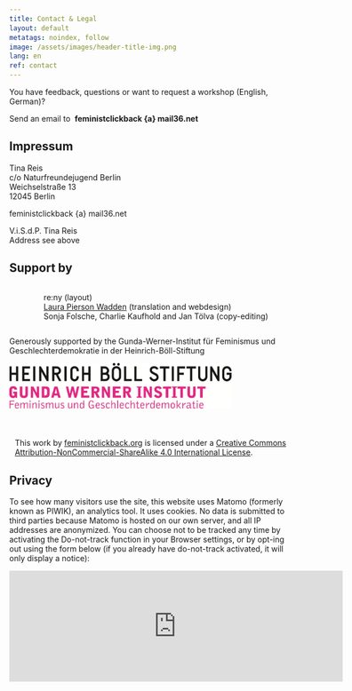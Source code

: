 ```yaml
---
title: Contact & Legal
layout: default
metatags: noindex, follow
image: /assets/images/header-title-img.png
lang: en
ref: contact
---
```


<div class="impressum">
<p>You have feedback, questions or want to request a workshop (English, German)?</p>
<p>Send an email to&nbsp;&nbsp;<strong>feministclickback {a} mail36.net</strong></p>
<div class="gruen">
<h2>Impressum</h2>
<p>Tina Reis<br>
c/o Naturfreundejugend Berlin<br>
Weichselstraße 13<br>
12045 Berlin</p>
<p>feministclickback {a} mail36.net</p>
<p>V.i.S.d.P. Tina Reis<br>Address see above</p>
<h2>Support by</h2>
<div style="display: flex;justify-content: center;"><ul style="text-align: left;list-style: none;"><li>re:ny (layout)</li>
    <li><a href="http://lpw.io">Laura Pierson Wadden</a> (translation and webdesign)</li><li>
    Sonja Folsche, Charlie Kaufhold and Jan Tölva (copy-editing)</li></ul></div>
<p>Generously supported by the Gunda-Werner-Institut für Feminismus und Geschlechterdemokratie in der Heinrich-Böll-Stiftung</p>
<img src="/assets/images/gunda-werner-institut-logo.jpg" width="400" style="max-width:400px" height="auto" alt="Logo Gunda-Werner-Institut">
<p style="font-size:1em;margin-top:50px;padding-left:10px">This work by <a xmlns:cc="http://creativecommons.org/ns#" href="https://feministclickback.org" property="cc:attributionName" rel="cc:attributionURL">feministclickback.org</a> is licensed under a <a rel="license" href="http://creativecommons.org/licenses/by-nc-sa/4.0/">Creative Commons Attribution-NonCommercial-ShareAlike 4.0 International License</a>.</p>
<div class="blau">
<h2>Privacy</h2>
<p>To see how many visitors use the site, this website uses Matomo (formerly known as PIWIK), an analytics tool. It uses cookies. No data is submitted to third parties because Matomo is hosted on our own server, and all IP addresses are anonymized. You can choose not to be tracked any time by activating the Do-not-track function in your Browser settings, or by opt-ing out using the form below (if you already have do-not-track activated, it will only display a notice):</p>
<iframe
        style="border: 0; height: 200px; width: 600px;"
        src="https://feministclickback.org/analytics/index.php?module=CoreAdminHome&action=optOut&language=en&backgroundColor=&fontColor=&fontSize=&fontFamily="></iframe>
</div>
